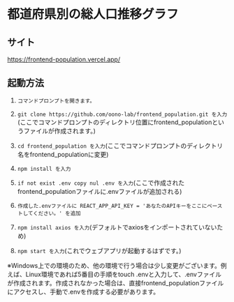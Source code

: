 # 都道府県別の総人口推移グラフ
## サイト
https://frontend-population.vercel.app/
## 起動方法
1. `コマンドプロンプトを開きます。`

2. `git clone https://github.com/oono-lab/frontend_population.git を入力`(ここでコマンドプロンプトのディレクトリ位置にfrontend_populationというファイルが作成されます。)

3. `cd frontend_population を入力`(ここでコマンドプロンプトのディレクトリ名をfrontend_populationに変更)

4. `npm install を入力`

5. `if not exist .env copy nul .env を入力`(ここで作成されたfrontend_populationファイルに.envファイルが追加される)

6. `作成した.envファイルに REACT_APP_API_KEY = 'あなたのAPIキーをここにペーストしてください。' を追加`

7. `npm install axios を入力`(デフォルトでaxiosをインポートされていないため)

8. `npm start を入力`(これでウェブアプリが起動するはずです。)

※Windows上での環境のため、他の環境で行う場合は少し変更がございます。例えば、Linux環境であれば5番目の手順をtouch .envと入力して、.envファイルが作成されます。作成されなかった場合は、直接frontend_populationファイルにアクセスし、手動で.envを作成する必要があります。
